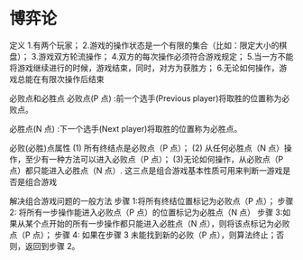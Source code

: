 # 博弈论

定义
1.有两个玩家；
2.游戏的操作状态是一个有限的集合（比如：限定大小的棋盘）；
3.游戏双方轮流操作；
4.双方的每次操作必须符合游戏规定；
5.当一方不能将游戏继续进行的时候，游戏结束，同时，对方为获胜方；
6.无论如何操作，游戏总能在有限次操作后结束

必败点和必胜点
必败点(P 点) :前一个选手(Previous player)将取胜的位置称为必败点。

必胜点(N 点) :下一个选手(Next player)将取胜的位置称为必胜点。 

必败(必胜)点属性
(1) 所有终结点是必败点（P 点）；
(2) 从任何必胜点（N 点）操作，至少有一种方法可以进入必败点（P 点）；
(3)无论如何操作，从必败点（P 点）都只能进入必胜点（N 点）.
这三点是组合游戏基本性质可用来判断一游戏是否是组合游戏

解决组合游戏问题的一般方法
步骤 1:将所有终结位置标记为必败点（P 点）；
步骤 2: 将所有一步操作能进入必败点（P 点）的位置标记为必胜点（N 点）
步骤 3:如果从某个点开始的所有一步操作都只能进入必胜点（N 点），则将该点标记为必败点（P 点）；
步骤 4: 如果在步骤 3 未能找到新的必败（P 点），则算法终止；否则，返回到步骤 2。